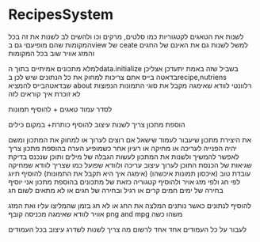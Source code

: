 # RecipesSystem
לשנות את הטאגים לקטגוריות כמו סלטים, מרקים וכו ולהשים לב לשנות את זה בכל המקומות שהם מופיעםי גם בview של ceate למשל 
לשנות גם את האינם של החגים והמזג אוויר שוב בכל המקומות

למלא מתכונים אמיתיים בתוך הdata.initialize בשביל שזה באמת יתעדכן אצליכן בדאטה בייס אתם צריכות למחוק את כל הנתונים שיש לכן בrecipe,nutriens שבדאטהבייס
להמציא about רלוונטי
לוודא שאימגה מקבל את סוגי התמונות הנפוצות לא זוכרת איך קוראים לזה

לסדר עמוד טאגים + להוסיף תמונות

הוספת מתכון צריך לשנות עיצוב להוסיף כותרת+ במקום כילים
 
את היצירת מתכון שיעבור לעמוד שישאל אם רוצים לערוך או למחוק את המתכון ומשם יהיה הפנייה לעריכה או מחיקה או רעיון אחר
כשמופיע הערה בהוספת מתכון צריך לאפשר להמשיך ולשנות את המתכון
לעשות הגבלה של מילים ותוכן שנכנס
בדיקת שגיאות של הכנסת התוכן
לערוך עיצוב עריכה ולוודא שפועל כמו שצריך
לוודא שמחיקה עובדת טוב
(איכסון תמונות איכשהו)
(אימגה איך היא תקבל את התמונות)
להוסיף תיוג לפי חג ולפי מזג אויר ולהוסיף קטגוריה כזאת של מתכונים
בהוספת מתכון אני יוסיף בחירה של ימים חמים קרים או רגיל
ובחירה של חגים או לא מתאים לשום חג

להוסיף לנתונים כאשר נותנים המלצה את החג או לא חג בזמן שהמליצו עליו ואת המזג אוויר
לוודא שאימגה מכניסה קובף png and mpg משהו כשה

לעבור על כל העמודים אחד אחד לרשום מה צריך לשנות
לשדרג עיצוב בכל העמודים
